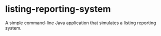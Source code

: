 # listing-reporting-system
A simple command-line Java application that simulates a listing reporting system.
